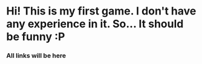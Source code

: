 # Hi! This is my first game. I don't have any experience in it. So... It should be funny :P

### All links will be here